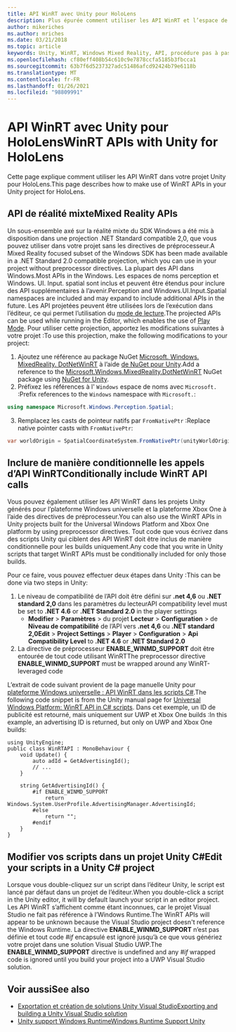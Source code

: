 ```yaml
---
title: API WinRT avec Unity pour HoloLens
description: Plus épurée comment utiliser les API WinRT et l’espace de noms Windows dans vos projets de réalité mixte Unity pour HoloLens.
author: mikeriches
ms.author: mriches
ms.date: 03/21/2018
ms.topic: article
keywords: Unity, WinRT, Windows Mixed Reality, API, procédure pas à pas, casque de réalité mixte, casque de réalité mixte, casque de réalité virtuelle, API de réalité mixte
ms.openlocfilehash: cf80eff408b54c610c9e7878ccfa5185b3fbcca1
ms.sourcegitcommit: 63b7f6d5237327adc51486afcd92424b79e6118b
ms.translationtype: MT
ms.contentlocale: fr-FR
ms.lasthandoff: 01/26/2021
ms.locfileid: "98809991"
---
```

# <a name="winrt-apis-with-unity-for-hololens"></a><span data-ttu-id="3a455-104">API WinRT avec Unity pour HoloLens</span><span class="sxs-lookup"><span data-stu-id="3a455-104">WinRT APIs with Unity for HoloLens</span></span>

<span data-ttu-id="3a455-105">Cette page explique comment utiliser les API WinRT dans votre projet Unity pour HoloLens.</span><span class="sxs-lookup"><span data-stu-id="3a455-105">This page describes how to make use of WinRT APIs in your Unity project for HoloLens.</span></span>

## <a name="mixed-reality-apis"></a><span data-ttu-id="3a455-106">API de réalité mixte</span><span class="sxs-lookup"><span data-stu-id="3a455-106">Mixed Reality APIs</span></span>

<span data-ttu-id="3a455-107">Un sous-ensemble axé sur la réalité mixte du SDK Windows a été mis à disposition dans une projection .NET Standard compatible 2,0, que vous pouvez utiliser dans votre projet sans les directives de préprocesseur.</span><span class="sxs-lookup"><span data-stu-id="3a455-107">A Mixed Reality focused subset of the Windows SDK has been made available in a .NET Standard 2.0 compatible projection, which you can use in your project without preprocessor directives.</span></span> <span data-ttu-id="3a455-108">La plupart des API dans Windows.</span><span class="sxs-lookup"><span data-stu-id="3a455-108">Most APIs in the Windows.</span></span> <span data-ttu-id="3a455-109">Les espaces de noms perception et Windows. UI. Input. spatial sont inclus et peuvent être étendus pour inclure des API supplémentaires à l’avenir.</span><span class="sxs-lookup"><span data-stu-id="3a455-109">Perception and Windows.UI.Input.Spatial namespaces are included and may expand to include additional APIs in the future.</span></span> <span data-ttu-id="3a455-110">Les API projetées peuvent être utilisées lors de l’exécution dans l’éditeur, ce qui permet l’utilisation du [mode de lecture](/windows/mixed-reality/unity-play-mode).</span><span class="sxs-lookup"><span data-stu-id="3a455-110">The projected APIs can be used while running in the Editor, which enables the use of [Play Mode](/windows/mixed-reality/unity-play-mode).</span></span> <span data-ttu-id="3a455-111">Pour utiliser cette projection, apportez les modifications suivantes à votre projet :</span><span class="sxs-lookup"><span data-stu-id="3a455-111">To use this projection, make the following modifications to your project:</span></span>

1) <span data-ttu-id="3a455-112">Ajoutez une référence au package NuGet [Microsoft. Windows. MixedReality. DotNetWinRT](https://www.nuget.org/packages/Microsoft.Windows.MixedReality.DotNetWinRT) à l’aide [de NuGet pour Unity](https://github.com/GlitchEnzo/NuGetForUnity).</span><span class="sxs-lookup"><span data-stu-id="3a455-112">Add a reference to the [Microsoft.Windows.MixedReality.DotNetWinRT](https://www.nuget.org/packages/Microsoft.Windows.MixedReality.DotNetWinRT) NuGet package using [NuGet for Unity](https://github.com/GlitchEnzo/NuGetForUnity).</span></span>
2) <span data-ttu-id="3a455-113">Préfixez les références à l' `Windows` espace de noms avec `Microsoft.` :</span><span class="sxs-lookup"><span data-stu-id="3a455-113">Prefix references to the `Windows` namespace with `Microsoft.`:</span></span>
```cs
using namespace Microsoft.Windows.Perception.Spatial;
```
3) <span data-ttu-id="3a455-114">Remplacez les casts de pointeur natifs par `FromNativePtr` :</span><span class="sxs-lookup"><span data-stu-id="3a455-114">Replace native pointer casts with `FromNativePtr`:</span></span>
```cs
var worldOrigin = SpatialCoordinateSystem.FromNativePtr(unityWorldOriginPtr);
```

## <a name="conditionally-include-winrt-api-calls"></a><span data-ttu-id="3a455-115">Inclure de manière conditionnelle les appels d’API WinRT</span><span class="sxs-lookup"><span data-stu-id="3a455-115">Conditionally include WinRT API calls</span></span>

<span data-ttu-id="3a455-116">Vous pouvez également utiliser les API WinRT dans les projets Unity générés pour l’plateforme Windows universelle et la plateforme Xbox One à l’aide des directives de préprocesseur.</span><span class="sxs-lookup"><span data-stu-id="3a455-116">You can also use the WinRT APIs in Unity projects built for the Universal Windows Platform and Xbox One platform by using preprocessor directives.</span></span> <span data-ttu-id="3a455-117">Tout code que vous écrivez dans des scripts Unity qui ciblent des API WinRT doit être inclus de manière conditionnelle pour les builds uniquement.</span><span class="sxs-lookup"><span data-stu-id="3a455-117">Any code that you write in Unity scripts that target WinRT APIs must be conditionally included for only those builds.</span></span> 

<span data-ttu-id="3a455-118">Pour ce faire, vous pouvez effectuer deux étapes dans Unity :</span><span class="sxs-lookup"><span data-stu-id="3a455-118">This can be done via two steps in Unity:</span></span>
1) <span data-ttu-id="3a455-119">Le niveau de compatibilité de l’API doit être défini sur **.net 4,6** ou **.NET standard 2,0** dans les paramètres du lecteur</span><span class="sxs-lookup"><span data-stu-id="3a455-119">API compatibility level must be set to **.NET 4.6** or **.NET Standard 2.0** in the player settings</span></span>
    - <span data-ttu-id="3a455-120">**Modifier**  >  **Paramètres**  >  du projet **Lecteur**  >  **Configuration**  >  de **Niveau de compatibilité** de l’API vers **.net 4,6** ou **.NET standard 2,0**</span><span class="sxs-lookup"><span data-stu-id="3a455-120">**Edit** > **Project Settings** > **Player** > **Configuration** > **Api Compatibility Level** to **.NET 4.6** or **.NET Standard 2.0**</span></span>
2) <span data-ttu-id="3a455-121">La directive de préprocesseur **ENABLE_WINMD_SUPPORT** doit être entourée de tout code utilisant WinRT</span><span class="sxs-lookup"><span data-stu-id="3a455-121">The preprocessor directive **ENABLE_WINMD_SUPPORT** must be wrapped around any WinRT-leveraged code</span></span>

<span data-ttu-id="3a455-122">L’extrait de code suivant provient de la page manuelle Unity pour [plateforme Windows universelle : API WinRT dans les scripts C#](https://docs.unity3d.com/Manual/windowsstore-scripts.html).</span><span class="sxs-lookup"><span data-stu-id="3a455-122">The following code snippet is from the Unity manual page for [Universal Windows Platform: WinRT API in C# scripts](https://docs.unity3d.com/Manual/windowsstore-scripts.html).</span></span> <span data-ttu-id="3a455-123">Dans cet exemple, un ID de publicité est retourné, mais uniquement sur UWP et Xbox One builds :</span><span class="sxs-lookup"><span data-stu-id="3a455-123">In this example, an advertising ID is returned, but only on UWP and Xbox One builds:</span></span>

```
using UnityEngine;
public class WinRTAPI : MonoBehaviour {
    void Update() {
        auto adId = GetAdvertisingId();
        // ...
    }

    string GetAdvertisingId() {
        #if ENABLE_WINMD_SUPPORT
            return Windows.System.UserProfile.AdvertisingManager.AdvertisingId;
        #else
            return "";
        #endif
    }
}
```

## <a name="edit-your-scripts-in-a-unity-c-project"></a><span data-ttu-id="3a455-124">Modifier vos scripts dans un projet Unity C#</span><span class="sxs-lookup"><span data-stu-id="3a455-124">Edit your scripts in a Unity C# project</span></span>

<span data-ttu-id="3a455-125">Lorsque vous double-cliquez sur un script dans l’éditeur Unity, le script est lancé par défaut dans un projet de l’éditeur.</span><span class="sxs-lookup"><span data-stu-id="3a455-125">When you double-click a script in the Unity editor, it will by default launch your script in an editor project.</span></span> <span data-ttu-id="3a455-126">Les API WinRT s’affichent comme étant inconnues, car le projet Visual Studio ne fait pas référence à l’Windows Runtime.</span><span class="sxs-lookup"><span data-stu-id="3a455-126">The WinRT APIs will appear to be unknown because the Visual Studio project doesn't reference the Windows Runtime.</span></span> <span data-ttu-id="3a455-127">La directive **ENABLE_WINMD_SUPPORT** n’est pas définie et tout code *#if* encapsulé est ignoré jusqu’à ce que vous génériez votre projet dans une solution Visual Studio UWP.</span><span class="sxs-lookup"><span data-stu-id="3a455-127">The **ENABLE_WINMD_SUPPORT** directive is undefined and any *#if* wrapped code is ignored until you build your project into a UWP Visual Studio solution.</span></span>

## <a name="see-also"></a><span data-ttu-id="3a455-128">Voir aussi</span><span class="sxs-lookup"><span data-stu-id="3a455-128">See also</span></span>
* [<span data-ttu-id="3a455-129">Exportation et création de solutions Unity Visual Studio</span><span class="sxs-lookup"><span data-stu-id="3a455-129">Exporting and building a Unity Visual Studio solution</span></span>](exporting-and-building-a-unity-visual-studio-solution.md)
* [<span data-ttu-id="3a455-130">Unity support Windows Runtime</span><span class="sxs-lookup"><span data-stu-id="3a455-130">Windows Runtime Support Unity</span></span>](https://docs.unity3d.com/Manual/IL2CPP-WindowsRuntimeSupport.html)